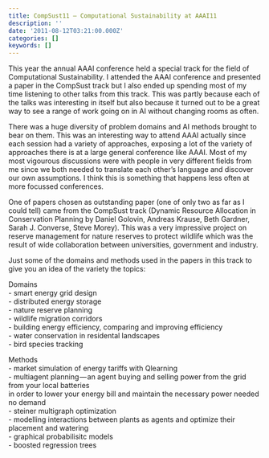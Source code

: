 ```yaml
---
title: CompSust11 — Computational Sustainability at AAAI11
description: ''
date: '2011-08-12T03:21:00.000Z'
categories: []
keywords: []
---
```


This year the annual AAAI conference held a special track for the field of Computational Sustainability. I attended the AAAI conference and presented a paper in the CompSust track but I also ended up spending most of my time listening to other talks from this track. This was partly because each of the talks was interesting in itself but also because it turned out to be a great way to see a range of work going on in AI without changing rooms as often.  
  
There was a huge diversity of problem domains and AI methods brought to bear on them. This was an interesting way to attend AAAI actually since each session had a variety of approaches, exposing a lot of the variety of approaches there is at a large general conference like AAAI. Most of my most vigourous discussions were with people in very different fields from me since we both needed to translate each other’s language and discover our own assumptions. I think this is something that happens less often at more focussed conferences.  
  
One of papers chosen as outstanding paper (one of only two as far as I could tell) came from the CompSust track (Dynamic Resource Allocation in Conservation Planning by Daniel Golovin, Andreas Krause, Beth Gardner, Sarah J. Converse, Steve Morey). This was a very impressive project on reserve management for nature reserves to protect wildlife which was the result of wide collaboration between universities, government and industry.  
  
Just some of the domains and methods used in the papers in this track to give you an idea of the variety the topics:  
  
Domains  
\- smart energy grid design  
\- distributed energy storage  
\- nature reserve planning  
\- wildlife migration corridors  
\- building energy efficiency, comparing and improving efficiency  
\- water conservation in residental landscapes  
\- bird species tracking  
  
Methods  
\- market simulation of energy tariffs with Qlearning  
\- multiagent planning — an agent buying and selling power from the grid from your local batteries  
in order to lower your energy bill and maintain the necessary power needed no demand  
\- steiner multigraph optimization  
\- modelling interactions between plants as agents and optimize their placement and watering  
\- graphical probabilisitc models  
\- boosted regression trees
